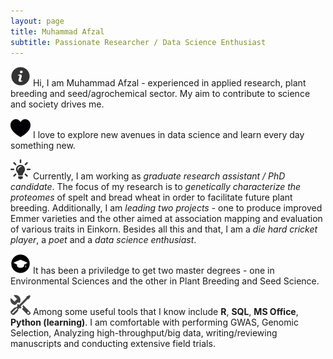 ```yaml
---
layout: page
title: Muhammad Afzal
subtitle: Passionate Researcher / Data Science Enthusiast
---
```


![Bio](/assets/img/about.png) Hi, I am Muhammad Afzal - experienced in applied research, plant breeding and seed/agrochemical sector. My aim to contribute to science and society drives me.

![Passion](/assets/img/passion.png) I love to explore new avenues in data science and learn every day something new.

![Current Work](/assets/img/job.png) Currently, I am working as _graduate research assistant / PhD candidate_. The focus of my research is to _genetically characterize the proteomes_ of spelt and bread wheat in order to facilitate future plant breeding. Additionally, I am _leading two projects_ - one to produce improved Emmer varieties and the other aimed at association mapping and evaluation of various traits in Einkorn. Besides all this and that, I am a _die hard cricket player_, a _poet_ and a _data science enthusiast_.

![Education](/assets/img/education.png) It has been a priviledge to get two master degrees - one in Environmental Sciences and the other in Plant Breeding and Seed Science.

![Tools](/assets/img/tools.png) Among some useful tools that I know include **R**, **SQL**, **MS Office**, **Python (learning)**. I am comfortable with performing GWAS, Genomic Selection, Analyzing high-throughput/big data, writing/reviewing manuscripts and conducting extensive field trials.
